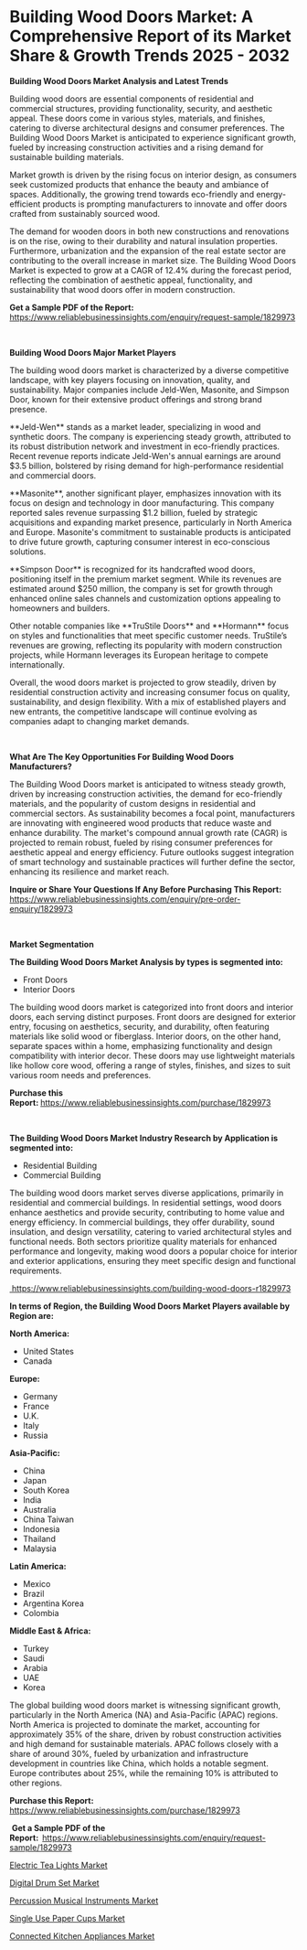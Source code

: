 <p><h1>Building Wood Doors Market: A Comprehensive Report of its Market Share & Growth Trends 2025 - 2032</h1></p><p><strong>Building Wood Doors Market Analysis and Latest Trends</strong></p>
<p><p>Building wood doors are essential components of residential and commercial structures, providing functionality, security, and aesthetic appeal. These doors come in various styles, materials, and finishes, catering to diverse architectural designs and consumer preferences. The Building Wood Doors Market is anticipated to experience significant growth, fueled by increasing construction activities and a rising demand for sustainable building materials.</p><p>Market growth is driven by the rising focus on interior design, as consumers seek customized products that enhance the beauty and ambiance of spaces. Additionally, the growing trend towards eco-friendly and energy-efficient products is prompting manufacturers to innovate and offer doors crafted from sustainably sourced wood. </p><p>The demand for wooden doors in both new constructions and renovations is on the rise, owing to their durability and natural insulation properties. Furthermore, urbanization and the expansion of the real estate sector are contributing to the overall increase in market size. The Building Wood Doors Market is expected to grow at a CAGR of 12.4% during the forecast period, reflecting the combination of aesthetic appeal, functionality, and sustainability that wood doors offer in modern construction.</p></p>
<p><strong>Get a Sample PDF of the Report:&nbsp;</strong> <a href="https://www.reliablebusinessinsights.com/enquiry/request-sample/1829973?utm_campaign=63&utm_medium=2&utm_source=Github&utm_content=ia&utm_term=09022025&utm_id=building-wood-doors">https://www.reliablebusinessinsights.com/enquiry/request-sample/1829973</a></p>
<p>&nbsp;</p>
<p><strong>Building Wood Doors Major Market Players</strong></p>
<p><p>The building wood doors market is characterized by a diverse competitive landscape, with key players focusing on innovation, quality, and sustainability. Major companies include Jeld-Wen, Masonite, and Simpson Door, known for their extensive product offerings and strong brand presence.</p><p>**Jeld-Wen** stands as a market leader, specializing in wood and synthetic doors. The company is experiencing steady growth, attributed to its robust distribution network and investment in eco-friendly practices. Recent revenue reports indicate Jeld-Wen's annual earnings are around $3.5 billion, bolstered by rising demand for high-performance residential and commercial doors.</p><p>**Masonite**, another significant player, emphasizes innovation with its focus on design and technology in door manufacturing. This company reported sales revenue surpassing $1.2 billion, fueled by strategic acquisitions and expanding market presence, particularly in North America and Europe. Masonite's commitment to sustainable products is anticipated to drive future growth, capturing consumer interest in eco-conscious solutions.</p><p>**Simpson Door** is recognized for its handcrafted wood doors, positioning itself in the premium market segment. While its revenues are estimated around $250 million, the company is set for growth through enhanced online sales channels and customization options appealing to homeowners and builders.</p><p>Other notable companies like **TruStile Doors** and **Hormann** focus on styles and functionalities that meet specific customer needs. TruStile’s revenues are growing, reflecting its popularity with modern construction projects, while Hormann leverages its European heritage to compete internationally.</p><p>Overall, the wood doors market is projected to grow steadily, driven by residential construction activity and increasing consumer focus on quality, sustainability, and design flexibility. With a mix of established players and new entrants, the competitive landscape will continue evolving as companies adapt to changing market demands.</p></p>
<p>&nbsp;</p>
<p><strong>What Are The Key Opportunities For Building Wood Doors Manufacturers?</strong></p>
<p><p>The Building Wood Doors market is anticipated to witness steady growth, driven by increasing construction activities, the demand for eco-friendly materials, and the popularity of custom designs in residential and commercial sectors. As sustainability becomes a focal point, manufacturers are innovating with engineered wood products that reduce waste and enhance durability. The market's compound annual growth rate (CAGR) is projected to remain robust, fueled by rising consumer preferences for aesthetic appeal and energy efficiency. Future outlooks suggest integration of smart technology and sustainable practices will further define the sector, enhancing its resilience and market reach.</p></p>
<p><strong>Inquire or Share Your Questions If Any Before Purchasing This Report:</strong> <a href="https://www.reliablebusinessinsights.com/enquiry/pre-order-enquiry/1829973?utm_campaign=63&utm_medium=2&utm_source=Github&utm_content=ia&utm_term=09022025&utm_id=building-wood-doors">https://www.reliablebusinessinsights.com/enquiry/pre-order-enquiry/1829973</a></p>
<p>&nbsp;</p>
<p><strong>Market Segmentation</strong></p>
<p><strong>The Building Wood Doors Market Analysis by types is segmented into:</strong></p>
<p><ul><li>Front Doors</li><li>Interior Doors</li></ul></p>
<p><p>The building wood doors market is categorized into front doors and interior doors, each serving distinct purposes. Front doors are designed for exterior entry, focusing on aesthetics, security, and durability, often featuring materials like solid wood or fiberglass. Interior doors, on the other hand, separate spaces within a home, emphasizing functionality and design compatibility with interior decor. These doors may use lightweight materials like hollow core wood, offering a range of styles, finishes, and sizes to suit various room needs and preferences.</p></p>
<p><strong>Purchase this Report:&nbsp;</strong><a href="https://www.reliablebusinessinsights.com/purchase/1829973?utm_campaign=63&utm_medium=2&utm_source=Github&utm_content=ia&utm_term=09022025&utm_id=building-wood-doors">https://www.reliablebusinessinsights.com/purchase/1829973</a></p>
<p>&nbsp;</p>
<p><strong>The Building Wood Doors Market Industry Research by Application is segmented into:</strong></p>
<p><ul><li>Residential Building</li><li>Commercial Building</li></ul></p>
<p><p>The building wood doors market serves diverse applications, primarily in residential and commercial buildings. In residential settings, wood doors enhance aesthetics and provide security, contributing to home value and energy efficiency. In commercial buildings, they offer durability, sound insulation, and design versatility, catering to varied architectural styles and functional needs. Both sectors prioritize quality materials for enhanced performance and longevity, making wood doors a popular choice for interior and exterior applications, ensuring they meet specific design and functional requirements.</p></p>
<p><a href="https://www.reliablebusinessinsights.com/building-wood-doors-r1829973?utm_campaign=63&utm_medium=2&utm_source=Github&utm_content=ia&utm_term=09022025&utm_id=building-wood-doors">&nbsp;https://www.reliablebusinessinsights.com/building-wood-doors-r1829973</a></p>
<p><strong>In terms of Region, the Building Wood Doors Market Players available by Region are:</strong></p>
<p>
    <p> <strong> North America: </strong>
        <ul>
            <li>United States</li>
            <li>Canada</li>
        </ul>
        </p> 
    <p> <strong> Europe: </strong>
        <ul>
            <li>Germany</li>
            <li>France</li>
            <li>U.K.</li>
            <li>Italy</li>
            <li>Russia</li>
        </ul>
        </p> 
    <p> <strong> Asia-Pacific: </strong>
        <ul>
            <li>China</li>
            <li>Japan</li>
            <li>South Korea</li>
            <li>India</li>
            <li>Australia</li>
            <li>China Taiwan</li>
            <li>Indonesia</li>
            <li>Thailand</li>
            <li>Malaysia</li>
        </ul>
        </p> 
    <p> <strong> Latin America: </strong>
        <ul>
            <li>Mexico</li>
            <li>Brazil</li>
            <li>Argentina Korea</li>
            <li>Colombia</li>
        </ul>
        </p> 
    <p> <strong> Middle East & Africa: </strong>
        <ul>
            <li>Turkey</li>
            <li>Saudi</li>
            <li>Arabia</li>
            <li>UAE</li>
            <li>Korea</li>
        </ul>
    </p>
    </p>
<p><p>The global building wood doors market is witnessing significant growth, particularly in the North America (NA) and Asia-Pacific (APAC) regions. North America is projected to dominate the market, accounting for approximately 35% of the share, driven by robust construction activities and high demand for sustainable materials. APAC follows closely with a share of around 30%, fueled by urbanization and infrastructure development in countries like China, which holds a notable segment. Europe contributes about 25%, while the remaining 10% is attributed to other regions.</p></p>
<p><strong>Purchase this Report: </strong><a href="https://www.reliablebusinessinsights.com/purchase/1829973?utm_campaign=63&utm_medium=2&utm_source=Github&utm_content=ia&utm_term=09022025&utm_id=building-wood-doors">https://www.reliablebusinessinsights.com/purchase/1829973</a></p>
<p>&nbsp;<strong>Get a Sample PDF of the Report:&nbsp;&nbsp;</strong><a href="https://www.reliablebusinessinsights.com/enquiry/request-sample/1829973?utm_campaign=63&utm_medium=2&utm_source=Github&utm_content=ia&utm_term=09022025&utm_id=building-wood-doors">https://www.reliablebusinessinsights.com/enquiry/request-sample/1829973</a></p>
<p><strong></strong></p>
<p><p><a href="https://github.com/momossidram/Market-Research-Report-List-1/blob/main/electric-tea-lights-market.md?utm_campaign=63&utm_medium=2&utm_source=Github&utm_content=ia&utm_term=09022025&utm_id=building-wood-doors">Electric Tea Lights Market</a></p><p><a href="https://github.com/biyajausenik/Market-Research-Report-List-1/blob/main/digital-drum-set-market.md?utm_campaign=63&utm_medium=2&utm_source=Github&utm_content=ia&utm_term=09022025&utm_id=building-wood-doors">Digital Drum Set Market</a></p><p><a href="https://github.com/ajayanhaizan/Market-Research-Report-List-1/blob/main/percussion-musical-instruments-market.md?utm_campaign=63&utm_medium=2&utm_source=Github&utm_content=ia&utm_term=09022025&utm_id=building-wood-doors">Percussion Musical Instruments Market</a></p><p><a href="https://github.com/dailyspunj47/Market-Research-Report-List-1/blob/main/single-use-paper-cups-market.md?utm_campaign=63&utm_medium=2&utm_source=Github&utm_content=ia&utm_term=09022025&utm_id=building-wood-doors">Single Use Paper Cups Market</a></p><p><a href="https://github.com/muvdibezuh/Market-Research-Report-List-1/blob/main/connected-kitchen-appliances-market.md?utm_campaign=63&utm_medium=2&utm_source=Github&utm_content=ia&utm_term=09022025&utm_id=building-wood-doors">Connected Kitchen Appliances Market</a></p></p>